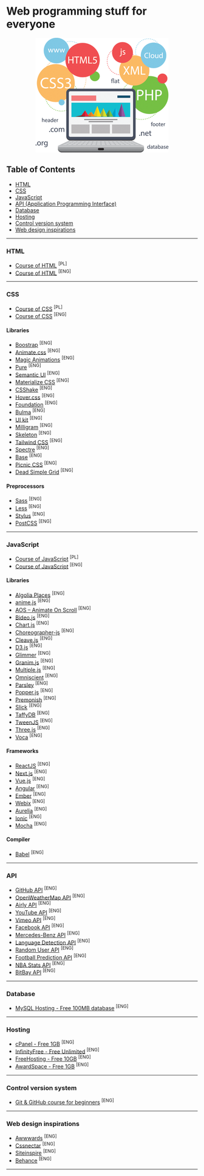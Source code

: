 # Web programming stuff for everyone

<p align="center">
  <img src="img/header.png" alt="headerLogo"/>
</p>

## Table of Contents
- [HTML](#HTML)
- [CSS](#CSS)
- [JavaScript](#JavaScript)
- [API (Application Programming Interface)](#API)
- [Database](#Database)
- [Hosting](#Hosting)
- [Control version system](#Control-version-system)
- [Web design inspirations](#Web-design-inspirations)
___
### HTML
- [Course of HTML](https://www.youtube.com/watch?v=k2IydkL3EOs&list=PLOYHgt8dIdox9Qq3X9iAdSVekS_5Vcp5r&index=2) <sup>[PL]</sup>
- [Course of HTML](https://www.youtube.com/watch?v=UB1O30fR-EE) <sup>[ENG]</sup>

___
### CSS
- [Course of CSS](https://www.youtube.com/watch?v=RJEKMbD_kEk&list=PLOYHgt8dIdow6b2Qm3aTJbKT2BPo5iybv) <sup>[PL]</sup>
- [Course of CSS](https://www.youtube.com/watch?v=yfoY53QXEnI) <sup>[ENG]</sup>

#### Libraries
- [Boostrap](https://getbootstrap.com/) <sup>[ENG]</sup>
- [Animate.css](https://daneden.github.io/animate.css/) <sup>[ENG]</sup>
- [Magic Animations](https://www.minimamente.com/project/magic/) <sup>[ENG]</sup>
- [Pure](https://purecss.io/) <sup>[ENG]</sup>
- [Semantic UI](https://semantic-ui.com/) <sup>[ENG]</sup>
- [Materialize CSS](https://materializecss.com/) <sup>[ENG]</sup>
- [CSShake](http://elrumordelaluz.github.io/csshake/#1) <sup>[ENG]</sup>
- [Hover.css](http://ianlunn.github.io/Hover/) <sup>[ENG]</sup>
- [Foundation](https://foundation.zurb.com/) <sup>[ENG]</sup>
- [Bulma](https://bulma.io/) <sup>[ENG]</sup>
- [UI kit](https://getuikit.com/) <sup>[ENG]</sup>
- [Milligram](https://milligram.io/) <sup>[ENG]</sup>
- [Skeleton](http://getskeleton.com/) <sup>[ENG]</sup>
- [Tailwind CSS](https://tailwindcss.com/) <sup>[ENG]</sup>
- [Spectre](https://picturepan2.github.io/spectre/) <sup>[ENG]</sup>
- [Base](https://getbase.org/) <sup>[ENG]</sup>
- [Picnic CSS](https://picnicss.com/) <sup>[ENG]</sup>
- [Dead Simple Grid](https://github.com/mourner/dead-simple-grid) <sup>[ENG]</sup>
 
#### Preprocessors
- [Sass](https://sass-lang.com/) <sup>[ENG]</sup>
- [Less](http://lesscss.org/) <sup>[ENG]</sup>
- [Stylus](http://stylus-lang.com/) <sup>[ENG]</sup>
- [PostCSS](https://postcss.org/) <sup>[ENG]</sup>

___
### JavaScript

- [Course of JavaScript](https://www.youtube.com/watch?v=OcwON22ctYc&list=PLOYHgt8dIdoxTUYuHS9ZYNlcJq5R3jBsC) <sup>[PL]</sup>
- [Course of JavaScript](https://www.youtube.com/watch?v=hdI2bqOjy3c) <sup>[ENG]</sup>

#### Libraries
- [Algolia Places](https://community.algolia.com/places/) <sup>[ENG]</sup>
- [anime.js](https://animejs.com/) <sup>[ENG]</sup>
- [AOS – Animate On Scroll](https://michalsnik.github.io/aos/) <sup>[ENG]</sup>
- [Bideo.js](https://rishabhp.github.io/bideo.js/) <sup>[ENG]</sup>
- [Chart.js](https://www.chartjs.org/) <sup>[ENG]</sup>
- [Choreographer-js](https://christinecha.github.io/choreographer-js/) <sup>[ENG]</sup>
- [Cleave.js](https://nosir.github.io/cleave.js/) <sup>[ENG]</sup>
- [D3.js](https://d3js.org/) <sup>[ENG]</sup>
- [Glimmer](https://glimmerjs.com/) <sup>[ENG]</sup>
- [Granim.js](https://sarcadass.github.io/granim.js/) <sup>[ENG]</sup>
- [Multiple.js](https://multiple.js.org/) <sup>[ENG]</sup>
- [Omniscient](https://omniscientjs.github.io/) <sup>[ENG]</sup>
- [Parsley](http://parsleyjs.org/) <sup>[ENG]</sup>
- [Popper.js](https://popper.js.org/) <sup>[ENG]</sup>
- [Premonish](https://mathisonian.github.io/premonish/) <sup>[ENG]</sup>
- [Slick](https://kenwheeler.github.io/slick/) <sup>[ENG]</sup>
- [TaffyDB](http://taffydb.com/) <sup>[ENG]</sup>
- [TweenJS](https://www.createjs.com/tweenjs) <sup>[ENG]</sup>
- [Three.js](https://threejs.org/) <sup>[ENG]</sup>
- [Voca](https://vocajs.com/) <sup>[ENG]</sup>

#### Frameworks
- [ReactJS](https://reactjs.org/) <sup>[ENG]</sup>
- [Next.js](https://nextjs.org/) <sup>[ENG]</sup>
- [Vue.js](https://vuejs.org/) <sup>[ENG]</sup>
- [Angular](https://angular.io/) <sup>[ENG]</sup>
- [Ember](https://emberjs.com/) <sup>[ENG]</sup>
- [Webix](https://webix.com/) <sup>[ENG]</sup>
- [Aurelia](https://aurelia.io/home/) <sup>[ENG]</sup>
- [Ionic](https://ionicframework.com/docs/v1/guide/preface.html) <sup>[ENG]</sup>
- [Mocha](https://mochajs.org/) <sup>[ENG]</sup>

#### Compiler
- [Babel](https://babeljs.io/) <sup>[ENG]</sup>

___
### API
- [GitHub API](https://developer.github.com/v3/) <sup>[ENG]</sup>
- [OpenWeatherMap API](https://openweathermap.org/api) <sup>[ENG]</sup>
- [Airly API](https://developer.airly.eu/) <sup>[ENG]</sup>
- [YouTube API](https://developers.google.com/youtube/v3) <sup>[ENG]</sup>
- [Vimeo API](https://developer.vimeo.com/) <sup>[ENG]</sup>
- [Facebook API](https://developers.facebook.com/docs) <sup>[ENG]</sup>
- [Mercedes-Benz API](https://developer.mercedes-benz.com/apis) <sup>[ENG]</sup>
- [Language Detection API](https://detectlanguage.com/) <sup>[ENG]</sup>
- [Random User API](https://randomuser.me/) <sup>[ENG]</sup>
- [Football Prediction API](https://boggio-analytics.com/fp-api/) <sup>[ENG]</sup>
- [NBA Stats API](https://any-api.com/nba_com/nba_com/docs/API_Description) <sup>[ENG]</sup>
- [BitBay API](https://bitbay.net/pl/api-publiczne) <sup>[ENG]</sup>

___
### Database

- [MySQL Hosting - Free 100MB database](https://remotemysql.com/) <sup>[ENG]</sup>

___
### Hosting

- [cPanel - Free 1GB](https://www.gigarocket.net/free-hosting.php) <sup>[ENG]</sup>
- [InfinityFree - Free Unlimited](https://infinityfree.net/) <sup>[ENG]</sup>
- [FreeHosting - Free 10GB](https://www.freehosting.com/free-hosting.html) <sup>[ENG]</sup>
- [AwardSpace - Free 1GB](https://www.awardspace.com/free-hosting/) <sup>[ENG]</sup>

___
### Control version system

- [Git & GitHub course for beginners](https://www.youtube.com/watch?v=SWYqp7iY_Tc) <sup>[ENG]</sup>
___
### Web design inspirations

- [Awwwards](https://www.awwwards.com/websites/) <sup>[ENG]</sup>
- [Cssnectar](https://cssnectar.com/) <sup>[ENG]</sup>
- [Siteinspire](https://www.siteinspire.com/) <sup>[ENG]</sup>
- [Behance](https://www.behance.net/search?field=102&content=projects&sort=appreciations&time=week) <sup>[ENG]</sup>
___
